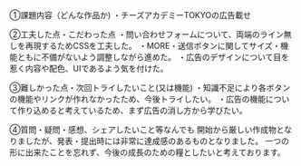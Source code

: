 ①課題内容（どんな作品か)
・チーズアカデミーTOKYOの広告載せ​

②工夫した点・こだわった点
・問い合わせフォームについて、両端のライン無しを再現するためCSSを工夫した。 
・MORE・送信ボタンに関してサイズ・機能ともに不備がないよう調整しながら進めた。 
・広告のデザインについて目を惹く内容や配色、UIであるよう​気を付けた。

③難しかった点・次回トライしたいこと(又は機能) 
・知識不足により各ボタンの機能やリンクが作れなかったため、今後トライしたい。
・広告の機能について作り込めると考えているため、まず広告の消し方から学びたい。

​④質問・疑問・感想、シェアしたいこと等なんでも
開始から厳しい作成物となりましたが、発表・提出時には非常に達成感のあるものとなりました。 一つの形に出来たことを忘れず、今後の成長のための糧としたいと考えております。
